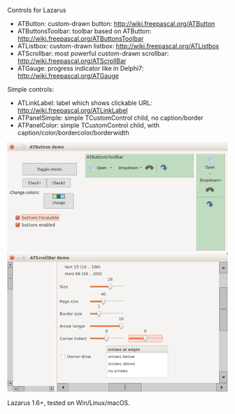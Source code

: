 Controls for Lazarus 

* ATButton: custom-drawn button: http://wiki.freepascal.org/ATButton
* ATButtonsToolbar: toolbar based on ATButton: http://wiki.freepascal.org/ATButtonsToolbar
* ATListbox: custom-drawn listbox: http://wiki.freepascal.org/ATListbox
* ATScrollbar: most powerful custom-drawn scrollbar: http://wiki.freepascal.org/ATScrollBar
* ATGauge: progress indicator like in Delphi7: http://wiki.freepascal.org/ATGauge

Simple controls:

* ATLinkLabel: label which shows clickable URL: http://wiki.freepascal.org/ATLinkLabel
* ATPanelSimple: simple TCustomControl child, no caption/border
* ATPanelColor: simple TCustomControl child, with caption/color/bordercolor/borderwidth

![img](img/atbuttons.png?raw=true)
![img](img/atscrollbar.png?raw=true)

Lazarus 1.6+, tested on Win/Linux/macOS.
